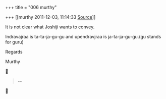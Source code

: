 +++
title = "006 murthy"

+++
[[murthy	2011-12-03, 11:14:33 [Source](https://groups.google.com/g/samskrita/c/0UKbW_hqIFM)]]



It is not clear what Joshiji wants to convey.

Indravajraa is ta-ta-ja-gu-gu and upendravjraa is ja-ta-ja-gu-gu.(gu stands for guru)

Regards

Murthy



> --  



